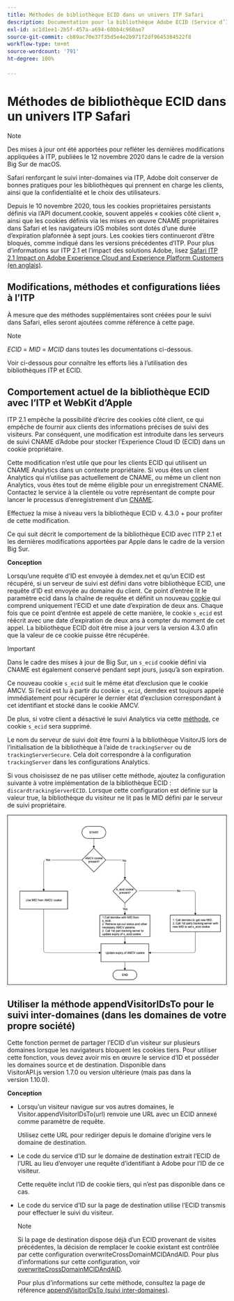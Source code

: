 ```yaml
---
title: Méthodes de bibliothèque ECID dans un univers ITP Safari
description: Documentation pour la bibliothèque Adobe ECID (Service d’ID).
exl-id: ac1d1ee1-2b5f-457a-a694-60bb4c960ae7
source-git-commit: cb89ac70e37f35d5e4e2b971f2df9645304522f8
workflow-type: tm+mt
source-wordcount: '791'
ht-degree: 100%

---
```


# Méthodes de bibliothèque ECID dans un univers ITP Safari

>[!NOTE]
>
>Des mises à jour ont été apportées pour refléter les dernières modifications appliquées à ITP, publiées le 12 novembre 2020 dans le cadre de la version Big Sur de macOS.

Safari renforçant le suivi inter-domaines via ITP, Adobe doit conserver de bonnes pratiques pour les bibliothèques qui prennent en charge les clients, ainsi que la confidentialité et le choix des utilisateurs.

Depuis le 10 novembre 2020, tous les cookies propriétaires persistants définis via l’API document.cookie, souvent appelés « cookies côté client », ainsi que les cookies définis via les mises en œuvre CNAME propriétaires dans Safari et les navigateurs iOS mobiles sont dotés d’une durée d’expiration plafonnée à sept jours. Les cookies tiers continueront d’être bloqués, comme indiqué dans les versions précédentes d’ITP. Pour plus d’informations sur ITP 2.1 et l’impact des solutions Adobe, lisez [Safari ITP 2.1 Impact on Adobe Experience Cloud and Experience Platform Customers (en anglais)](https://medium.com/adobetech/safari-itp-2-1-impact-on-adobe-experience-cloud-customers-9439cecb55ac).

## Modifications, méthodes et configurations liées à l’ITP

À mesure que des méthodes supplémentaires sont créées pour le suivi dans Safari, elles seront ajoutées comme référence à cette page.

>[!NOTE]
>
>*ECID* = *MID* = *MCID* dans toutes les documentations ci-dessous.

Voir ci-dessous pour connaître les efforts liés à l’utilisation des bibliothèques ITP et ECID.

## Comportement actuel de la bibliothèque ECID avec l’ITP et WebKit d’Apple

ITP 2.1 empêche la possibilité d’écrire des cookies côté client, ce qui empêche de fournir aux clients des informations précises de suivi des visiteurs. Par conséquent, une modification est introduite dans les serveurs de suivi CNAME d’Adobe pour stocker l’Experience Cloud ID (ECID) dans un cookie propriétaire.

Cette modification n’est utile que pour les clients ECID qui utilisent un CNAME Analytics dans un contexte propriétaire. Si vous êtes un client Analytics qui n’utilise pas actuellement de CNAME, ou même un client non Analytics, vous êtes tout de même éligible pour un enregistrement CNAME. Contactez le service à la clientèle ou votre représentant de compte pour lancer le processus d’enregistrement d’un [CNAME](https://experienceleague.adobe.com/docs/core-services/interface/ec-cookies/cookies-first-party.html?lang=fr).

Effectuez la mise à niveau vers la bibliothèque ECID v. 4.3.0 + pour profiter de cette modification.

Ce qui suit décrit le comportement de la bibliothèque ECID avec l’ITP 2.1 et les dernières modifications apportées par Apple dans le cadre de la version Big Sur.

**Conception**

Lorsqu’une requête d’ID est envoyée à demdex.net et qu’un ECID est récupéré, si un serveur de suivi est défini dans votre bibliothèque ECID, une requête d’ID est envoyée au domaine du client. Ce point d’entrée lit le paramètre ecid dans la chaîne de requête et définit un nouveau [cookie](/help/introduction/cookies.md) qui comprend uniquement l’ECID et une date d’expiration de deux ans. Chaque fois que ce point d’entrée est appelé de cette manière, le cookie `s_ecid` est réécrit avec une date d’expiration de deux ans à compter du moment de cet appel. La bibliothèque ECID doit être mise à jour vers la version 4.3.0 afin que la valeur de ce cookie puisse être récupérée.

>[!IMPORTANT]
>
>Dans le cadre des mises à jour de Big Sur, un `s_ecid` cookie défini via CNAME est également conservé pendant sept jours, jusqu’à son expiration.

Ce nouveau cookie `s_ecid` suit le même état d’exclusion que le cookie AMCV. Si l’ecid est lu à partir du cookie `s_ecid`, demdex est toujours appelé immédiatement pour récupérer le dernier état d’exclusion correspondant à cet identifiant et stocké dans le cookie AMCV.

De plus, si votre client a désactivé le suivi Analytics via cette [méthode](https://experienceleague.adobe.com/docs/analytics/implementation/js/opt-out.html?lang=fr), ce cookie `s_ecid` sera supprimé.

Le nom du serveur de suivi doit être fourni à la bibliothèque VisitorJS lors de l’initialisation de la bibliothèque à l’aide de `trackingServer` ou de `trackingServerSecure`. Cela doit correspondre à la configuration `trackingServer` dans les configurations Analytics.

Si vous choisissez de ne pas utiliser cette méthode, ajoutez la configuration suivante à votre implémentation de la bibliothèque ECID : `discardtrackingServerECID`. Lorsque cette configuration est définie sur la valeur true, la bibliothèque du visiteur ne lit pas le MID défini par le serveur de suivi propriétaire.

![](assets/itp-proposal-v1.png)

## Utiliser la méthode appendVisitorIDsTo pour le suivi inter-domaines (dans les domaines de votre propre société)

Cette fonction permet de partager l’ECID d’un visiteur sur plusieurs domaines lorsque les navigateurs bloquent les cookies tiers. Pour utiliser cette fonction, vous devez avoir mis en œuvre le service d’ID et posséder les domaines source et de destination. Disponible dans VisitorAPI.js version 1.7.0 ou version ultérieure (mais pas dans la version 1.10.0).

**Conception**

* Lorsqu’un visiteur navigue sur vos autres domaines, le Visitor.appendVisitorIDsTo(url) renvoie une URL avec un ECID annexé comme paramètre de requête.

   Utilisez cette URL pour rediriger depuis le domaine d’origine vers le domaine de destination.

* Le code du service d’ID sur le domaine de destination extrait l’ECID de l’URL au lieu d’envoyer une requête d’identifiant à Adobe pour l’ID de ce visiteur.

   Cette requête inclut l’ID de cookie tiers, qui n’est pas disponible dans ce cas.

* Le code du service d’ID sur la page de destination utilise l’ECID transmis pour effectuer le suivi du visiteur.

   >[!NOTE]
   >Si la page de destination dispose déjà d’un ECID provenant de visites précédentes, la décision de remplacer le cookie existant est contrôlée par cette configuration overwriteCrossDomainMCIDAndAID. Pour plus d’informations sur cette configuration, voir [overwriteCrossDomainMCIDAndAID](/help/library/function-vars/overwrite-visitor-id.md).
   >
   >Pour plus d’informations sur cette méthode, consultez la page de référence [appendVisitorIDsTo (suivi inter-domaines)](/help/library/get-set/appendvisitorid.md).
